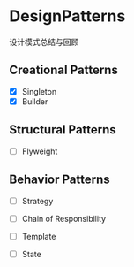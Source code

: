 # DesignPatterns

设计模式总结与回顾

## Creational Patterns

- [x] Singleton
- [x] Builder

## Structural Patterns

- [ ] Flyweight

## Behavior Patterns

- [ ] Strategy
- [ ] Chain of Responsibility
- [ ] Template
- [ ] State



